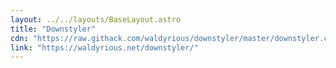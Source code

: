 ```yaml
---
layout: ../../layouts/BaseLayout.astro
title: "Downstyler"
cdn: "https://raw.githack.com/waldyrious/downstyler/master/downstyler.css"
link: "https://waldyrious.net/downstyler/"
---
```

